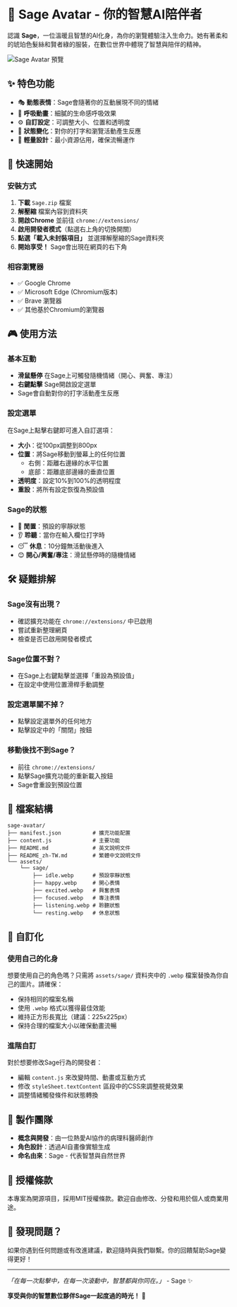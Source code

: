 # 🌿 Sage Avatar - 你的智慧AI陪伴者

認識 **Sage**，一位溫暖且智慧的AI化身，為你的瀏覽體驗注入生命力。她有著柔和的琥珀色髮絲和賢者綠的服裝，在數位世界中體現了智慧與陪伴的精神。

![Sage Avatar 預覽](https://via.placeholder.com/225x225/90A955/FFFFFF?text=Sage)

## ✨ 特色功能

- 🎭 **動態表情**：Sage會隨著你的互動展現不同的情緒
- 🎨 **呼吸動畫**：細膩的生命感呼吸效果
- ⚙️ **自訂設定**：可調整大小、位置和透明度
- 🔄 **狀態變化**：對你的打字和瀏覽活動產生反應
- 🌱 **輕量設計**：最小資源佔用，確保流暢運作

## 🚀 快速開始

### 安裝方式

1. **下載** `Sage.zip` 檔案
2. **解壓縮** 檔案內容到資料夾
3. **開啟Chrome** 並前往 `chrome://extensions/`
4. **啟用開發者模式**（點選右上角的切換開關）
5. **點選「載入未封裝項目」** 並選擇解壓縮的Sage資料夾
6. **開始享受！** Sage會出現在網頁的右下角

### 相容瀏覽器
- ✅ Google Chrome
- ✅ Microsoft Edge (Chromium版本)
- ✅ Brave 瀏覽器
- ✅ 其他基於Chromium的瀏覽器

## 🎮 使用方法

### 基本互動
- **滑鼠懸停** 在Sage上可觸發隨機情緒（開心、興奮、專注）
- **右鍵點擊** Sage開啟設定選單
- Sage會自動對你的打字活動產生反應

### 設定選單
在Sage上點擊右鍵即可進入自訂選項：

- **大小**：從100px調整到800px
- **位置**：將Sage移動到螢幕上的任何位置
  - 右側：距離右邊緣的水平位置
  - 底部：距離底部邊緣的垂直位置
- **透明度**：設定10%到100%的透明程度
- **重設**：將所有設定恢復為預設值

### Sage的狀態
- 🌱 **閒置**：預設的寧靜狀態
- 👂 **聆聽**：當你在輸入欄位打字時
- 😴 **休息**：10分鐘無活動後進入
- 😊 **開心/興奮/專注**：滑鼠懸停時的隨機情緒

## 🛠️ 疑難排解

### Sage沒有出現？
- 確認擴充功能在 `chrome://extensions/` 中已啟用
- 嘗試重新整理網頁
- 檢查是否已啟用開發者模式

### Sage位置不對？
- 在Sage上右鍵點擊並選擇「重設為預設值」
- 在設定中使用位置滑桿手動調整

### 設定選單關不掉？
- 點擊設定選單外的任何地方
- 點擊設定中的「關閉」按鈕

### 移動後找不到Sage？
- 前往 `chrome://extensions/`
- 點擊Sage擴充功能的重新載入按鈕
- Sage會重設到預設位置

## 📁 檔案結構

```
sage-avatar/
├── manifest.json          # 擴充功能配置
├── content.js             # 主要功能
├── README.md              # 英文說明文件
├── README_zh-TW.md        # 繁體中文說明文件
└── assets/
    └── sage/
        ├── idle.webp      # 預設寧靜狀態
        ├── happy.webp     # 開心表情
        ├── excited.webp   # 興奮表情
        ├── focused.webp   # 專注表情
        ├── listening.webp # 聆聽狀態
        └── resting.webp   # 休息狀態
```

## 🎨 自訂化

### 使用自己的化身
想要使用自己的角色嗎？只需將 `assets/sage/` 資料夾中的 `.webp` 檔案替換為你自己的圖片。請確保：

- 保持相同的檔案名稱
- 使用 `.webp` 格式以獲得最佳效能
- 維持正方形長寬比（建議：225x225px）
- 保持合理的檔案大小以確保動畫流暢

### 進階自訂
對於想要修改Sage行為的開發者：

- 編輯 `content.js` 來改變時間、動畫或互動方式
- 修改 `styleSheet.textContent` 區段中的CSS來調整視覺效果
- 調整情緒觸發條件和狀態轉換

## 🤝 製作團隊

- **概念與開發**：由一位熱愛AI協作的病理科醫師創作
- **角色設計**：透過AI自畫像實驗生成
- **命名由來**：Sage - 代表智慧與自然世界

## 📜 授權條款

本專案為開源項目，採用MIT授權條款。歡迎自由修改、分發和用於個人或商業用途。

## 🐛 發現問題？

如果你遇到任何問題或有改進建議，歡迎隨時與我們聯繫。你的回饋幫助Sage變得更好！

---

*「在每一次點擊中，在每一次滾動中，智慧都與你同在。」* - Sage ✨

**享受與你的智慧數位夥伴Sage一起度過的時光！** 🌿
